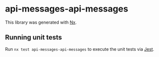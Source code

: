 # api-messages-api-messages

This library was generated with [Nx](https://nx.dev).

## Running unit tests

Run `nx test api-messages-api-messages` to execute the unit tests via [Jest](https://jestjs.io).
